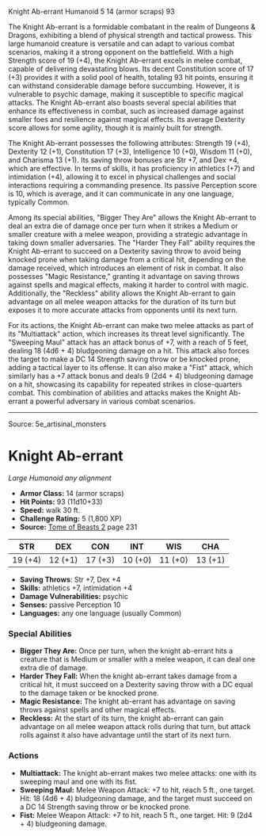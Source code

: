 <MonsterName/>Knight Ab-errant</MonsterName>
<CreatureType/>Humanoid</CreatureType>
<CR/>5</CR>
<AC/>14 (armor scraps)</AC>
<HP/>93</HP>
<summary>The Knight Ab-errant is a formidable combatant in the realm of Dungeons & Dragons, exhibiting a blend of physical strength and tactical prowess. This large humanoid creature is versatile and can adapt to various combat scenarios, making it a strong opponent on the battlefield. With a high Strength score of 19 (+4), the Knight Ab-errant excels in melee combat, capable of delivering devastating blows. Its decent Constitution score of 17 (+3) provides it with a solid pool of health, totaling 93 hit points, ensuring it can withstand considerable damage before succumbing. However, it is vulnerable to psychic damage, making it susceptible to specific magical attacks. The Knight Ab-errant also boasts several special abilities that enhance its effectiveness in combat, such as increased damage against smaller foes and resilience against magical effects. Its average Dexterity score allows for some agility, though it is mainly built for strength.</summary>

<detail>

The Knight Ab-errant possesses the following attributes: Strength 19 (+4), Dexterity 12 (+1), Constitution 17 (+3), Intelligence 10 (+0), Wisdom 11 (+0), and Charisma 13 (+1). Its saving throw bonuses are Str +7, and Dex +4, which are effective. In terms of skills, it has proficiency in athletics (+7) and intimidation (+4), allowing it to excel in physical challenges and social interactions requiring a commanding presence. Its passive Perception score is 10, which is average, and it can communicate in any one language, typically Common.

Among its special abilities, "Bigger They Are" allows the Knight Ab-errant to deal an extra die of damage once per turn when it strikes a Medium or smaller creature with a melee weapon, providing a strategic advantage in taking down smaller adversaries. The "Harder They Fall" ability requires the Knight Ab-errant to succeed on a Dexterity saving throw to avoid being knocked prone when taking damage from a critical hit, depending on the damage received, which introduces an element of risk in combat. It also possesses "Magic Resistance," granting it advantage on saving throws against spells and magical effects, making it harder to control with magic. Additionally, the "Reckless" ability allows the Knight Ab-errant to gain advantage on all melee weapon attacks for the duration of its turn but exposes it to more accurate attacks from opponents until its next turn.

For its actions, the Knight Ab-errant can make two melee attacks as part of its "Multiattack" action, which increases its threat level significantly. The "Sweeping Maul" attack has an attack bonus of +7, with a reach of 5 feet, dealing 18 (4d6 + 4) bludgeoning damage on a hit. This attack also forces the target to make a DC 14 Strength saving throw or be knocked prone, adding a tactical layer to its offense. It can also make a "Fist" attack, which similarly has a +7 attack bonus and deals 9 (2d4 + 4) bludgeoning damage on a hit, showcasing its capability for repeated strikes in close-quarters combat. This combination of abilities and attacks makes the Knight Ab-errant a powerful adversary in various combat scenarios.</detail>



---

Source: 5e_artisinal_monsters

# Knight Ab-errant

*Large* *Humanoid* *any alignment*

- **Armor Class:** 14 (armor scraps)
- **Hit Points:** 93 (11d10+33)
- **Speed:** walk 30 ft.
- **Challenge Rating:** 5 (1,800 XP)
- **Source:** [Tome of Beasts 2](https://koboldpress.com/kpstore/product/tome-of-beasts-2-for-5th-edition) page 231

| STR | DEX | CON | INT | WIS | CHA |
| --- | --- | --- | --- | --- | --- |
| 19 (+4) | 12 (+1) | 17 (+3) | 10 (+0) | 11 (+0) | 13 (+1) |

- **Saving Throws**: Str +7, Dex +4
- **Skills:** athletics +7, intimidation +4
- **Damage Vulnerabilities:** psychic
- **Senses:** passive Perception 10
- **Languages:** any one language (usually Common)

### Special Abilities

- **Bigger They Are:** Once per turn, when the knight ab-errant hits a creature that is Medium or smaller with a melee weapon, it can deal one extra die of damage.
- **Harder They Fall:** When the knight ab-errant takes damage from a critical hit, it must succeed on a Dexterity saving throw with a DC equal to the damage taken or be knocked prone.
- **Magic Resistance:** The knight ab-errant has advantage on saving throws against spells and other magical effects.
- **Reckless:** At the start of its turn, the knight ab-errant can gain advantage on all melee weapon attack rolls during that turn, but attack rolls against it also have advantage until the start of its next turn.

### Actions

- **Multiattack:** The knight ab-errant makes two melee attacks: one with its sweeping maul and one with its fist.
- **Sweeping Maul:** Melee Weapon Attack: +7 to hit, reach 5 ft., one target. Hit: 18 (4d6 + 4) bludgeoning damage, and the target must succeed on a DC 14 Strength saving throw or be knocked prone.
- **Fist:** Melee Weapon Attack: +7 to hit, reach 5 ft., one target. Hit: 9 (2d4 + 4) bludgeoning damage.




